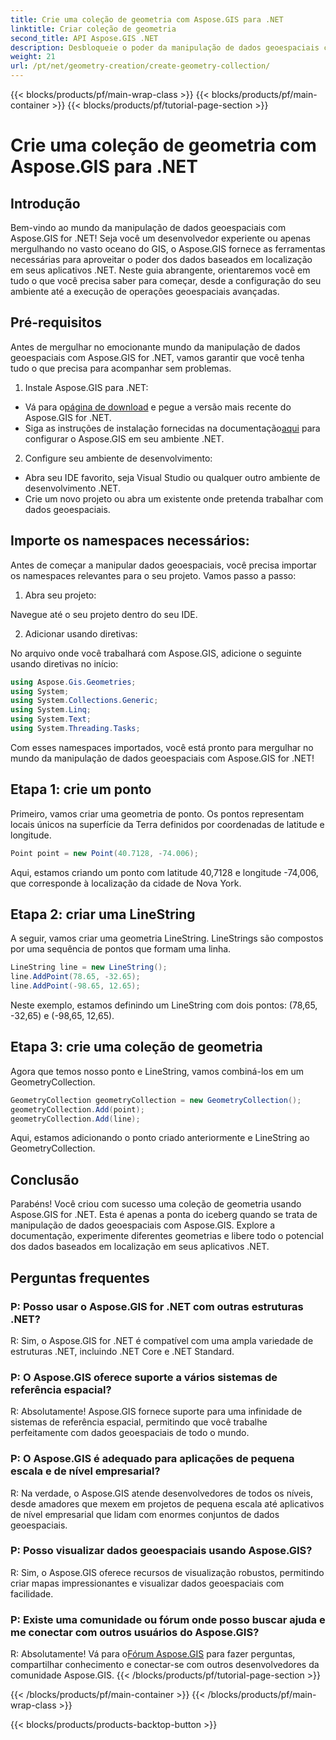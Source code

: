 ```yaml
---
title: Crie uma coleção de geometria com Aspose.GIS para .NET
linktitle: Criar coleção de geometria
second_title: API Aspose.GIS .NET
description: Desbloqueie o poder da manipulação de dados geoespaciais com Aspose.GIS for .NET. Crie, visualize e analise perfeitamente dados baseados em localização em seus aplicativos .NET.
weight: 21
url: /pt/net/geometry-creation/create-geometry-collection/
---
```


{{< blocks/products/pf/main-wrap-class >}}
{{< blocks/products/pf/main-container >}}
{{< blocks/products/pf/tutorial-page-section >}}

# Crie uma coleção de geometria com Aspose.GIS para .NET


## Introdução

Bem-vindo ao mundo da manipulação de dados geoespaciais com Aspose.GIS for .NET! Seja você um desenvolvedor experiente ou apenas mergulhando no vasto oceano do GIS, o Aspose.GIS fornece as ferramentas necessárias para aproveitar o poder dos dados baseados em localização em seus aplicativos .NET. Neste guia abrangente, orientaremos você em tudo o que você precisa saber para começar, desde a configuração do seu ambiente até a execução de operações geoespaciais avançadas.

## Pré-requisitos

Antes de mergulhar no emocionante mundo da manipulação de dados geoespaciais com Aspose.GIS for .NET, vamos garantir que você tenha tudo o que precisa para acompanhar sem problemas.

1. Instale Aspose.GIS para .NET:

- Vá para o[página de download](https://releases.aspose.com/gis/net/) e pegue a versão mais recente do Aspose.GIS for .NET.
-  Siga as instruções de instalação fornecidas na documentação[aqui](https://reference.aspose.com/gis/net/) para configurar o Aspose.GIS em seu ambiente .NET.

2. Configure seu ambiente de desenvolvimento:

- Abra seu IDE favorito, seja Visual Studio ou qualquer outro ambiente de desenvolvimento .NET.
- Crie um novo projeto ou abra um existente onde pretenda trabalhar com dados geoespaciais.

## Importe os namespaces necessários:

Antes de começar a manipular dados geoespaciais, você precisa importar os namespaces relevantes para o seu projeto. Vamos passo a passo:

1. Abra seu projeto:

Navegue até o seu projeto dentro do seu IDE.

2. Adicionar usando diretivas:

No arquivo onde você trabalhará com Aspose.GIS, adicione o seguinte usando diretivas no início:

```csharp
using Aspose.Gis.Geometries;
using System;
using System.Collections.Generic;
using System.Linq;
using System.Text;
using System.Threading.Tasks;
```

Com esses namespaces importados, você está pronto para mergulhar no mundo da manipulação de dados geoespaciais com Aspose.GIS for .NET!


## Etapa 1: crie um ponto

Primeiro, vamos criar uma geometria de ponto. Os pontos representam locais únicos na superfície da Terra definidos por coordenadas de latitude e longitude.

```csharp
Point point = new Point(40.7128, -74.006);
```

Aqui, estamos criando um ponto com latitude 40,7128 e longitude -74,006, que corresponde à localização da cidade de Nova York.

## Etapa 2: criar uma LineString

A seguir, vamos criar uma geometria LineString. LineStrings são compostos por uma sequência de pontos que formam uma linha.

```csharp
LineString line = new LineString();
line.AddPoint(78.65, -32.65);
line.AddPoint(-98.65, 12.65);
```

Neste exemplo, estamos definindo um LineString com dois pontos: (78,65, -32,65) e (-98,65, 12,65).

## Etapa 3: crie uma coleção de geometria

Agora que temos nosso ponto e LineString, vamos combiná-los em um GeometryCollection.

```csharp
GeometryCollection geometryCollection = new GeometryCollection();
geometryCollection.Add(point);
geometryCollection.Add(line);
```

Aqui, estamos adicionando o ponto criado anteriormente e LineString ao GeometryCollection.

## Conclusão

Parabéns! Você criou com sucesso uma coleção de geometria usando Aspose.GIS for .NET. Esta é apenas a ponta do iceberg quando se trata de manipulação de dados geoespaciais com Aspose.GIS. Explore a documentação, experimente diferentes geometrias e libere todo o potencial dos dados baseados em localização em seus aplicativos .NET.

## Perguntas frequentes

### P: Posso usar o Aspose.GIS for .NET com outras estruturas .NET?

R: Sim, o Aspose.GIS for .NET é compatível com uma ampla variedade de estruturas .NET, incluindo .NET Core e .NET Standard.

### P: O Aspose.GIS oferece suporte a vários sistemas de referência espacial?

R: Absolutamente! Aspose.GIS fornece suporte para uma infinidade de sistemas de referência espacial, permitindo que você trabalhe perfeitamente com dados geoespaciais de todo o mundo.

### P: O Aspose.GIS é adequado para aplicações de pequena escala e de nível empresarial?

R: Na verdade, o Aspose.GIS atende desenvolvedores de todos os níveis, desde amadores que mexem em projetos de pequena escala até aplicativos de nível empresarial que lidam com enormes conjuntos de dados geoespaciais.

### P: Posso visualizar dados geoespaciais usando Aspose.GIS?

R: Sim, o Aspose.GIS oferece recursos de visualização robustos, permitindo criar mapas impressionantes e visualizar dados geoespaciais com facilidade.

### P: Existe uma comunidade ou fórum onde posso buscar ajuda e me conectar com outros usuários do Aspose.GIS?

 R: Absolutamente! Vá para o[Fórum Aspose.GIS](https://forum.aspose.com/c/gis/33) para fazer perguntas, compartilhar conhecimento e conectar-se com outros desenvolvedores da comunidade Aspose.GIS.
{{< /blocks/products/pf/tutorial-page-section >}}

{{< /blocks/products/pf/main-container >}}
{{< /blocks/products/pf/main-wrap-class >}}

{{< blocks/products/products-backtop-button >}}
